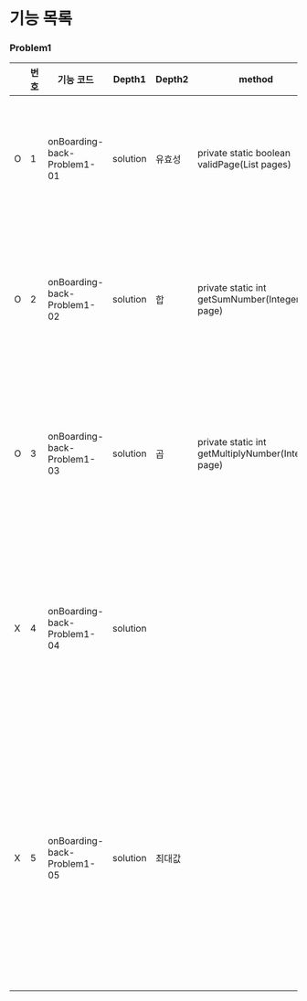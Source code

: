 # 기능 목록

### Problem1
 
|     | 번호  | 기능 코드                       | Depth1   | Depth2 | method                                                | 설명                         |
|-----|-----|-----------------------------|----------|--------|-------------------------------------------------------|----------------------------|
 | O   | 1   | onBoarding-back-Problem1-01 | solution | 유효성    | private static boolean validPage(List<Integer> pages) | 입력값의 유효성 확인                |
| O   | 2   | onBoarding-back-Problem1-02 | solution | 합      | private static int getSumNumber(Integer page)         | 각 자리 숫자의 합을 구한다            |
| O   | 3   | onBoarding-back-Problem1-03 | solution | 곱      | private static int getMultiplyNumber(Integer page)    | 각 자리 숫자의 곱을 구한다            |
| X   | 4   | onBoarding-back-Problem1-04 | solution |        |                                                       | 페이지 번호 게임의 승자를 구한다         |
  | X   | 5   | onBoarding-back-Problem1-05 | solution | 최대값    |                                                       | 두 페이지중 각자리 합 혹은 곱중 최대값 구하기 |

